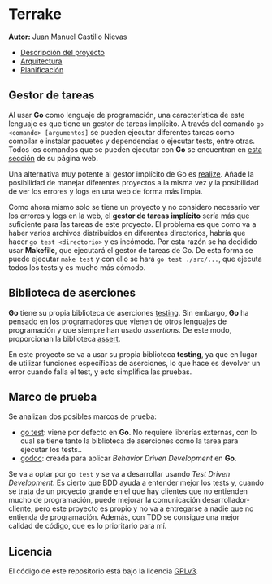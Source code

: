 # Terrake

**Autor:** Juan Manuel Castillo Nievas

* [Descripción del proyecto](https://github.com/Jumacasni/Terrake/blob/main/docs/descripcion_proyecto.md)
* [Arquitectura](https://github.com/Jumacasni/Terrake/blob/main/docs/arquitectura.md)
* [Planificación](https://github.com/Jumacasni/Terrake/blob/main/docs/planificacion.md)

## Gestor de tareas

Al usar **Go** como lenguaje de programación, una característica de este lenguaje es que tiene un gestor de tareas implícito. A través del comando ```go <comando> [argumentos]``` se pueden ejecutar diferentes tareas como compilar e instalar paquetes y dependencias o ejecutar tests, entre otras. Todos los comandos que se pueden ejecutar con **Go** se encuentran en [esta sección](https://golang.org/cmd/go/) de su página web.

Una alternativa muy potente al gestor implícito de Go es [realize](https://github.com/oxequa/realize). Añade la posibilidad de manejar diferentes proyectos a la misma vez y la posibilidad de ver los errores y logs en una web de forma más limpia.

Como ahora mismo solo se tiene un proyecto y no considero necesario ver los errores y logs en la web, el **gestor de tareas implícito** sería más que suficiente para las tareas de este proyecto. El problema es que como va a haber varios archivos distribuidos en diferentes directorios, habría que hacer ```go test <directorio>``` y es incómodo. Por esta razón se ha decidido usar **Makefile**, que ejecutará el gestor de tareas de Go. De esta forma se puede ejecutar ```make test``` y con ello se hará ```go test ./src/...```, que ejecuta todos los tests y es mucho más cómodo.

## Biblioteca de aserciones

**Go** tiene su propia biblioteca de aserciones [testing](https://golang.org/pkg/testing/). Sin embargo, **Go** ha pensado en los programadores que vienen de otros lenguajes de programación y que siempre han usado *assertions*. De este modo, proporcionan la biblioteca [assert](https://godoc.org/github.com/stretchr/testify/assert).

En este proyecto se va a usar su propia biblioteca **testing**, ya que en lugar de utilizar funciones específicas de aserciones, lo que hace es devolver un error cuando falla el test, y esto simplifica las pruebas.

## Marco de prueba

Se analizan dos posibles marcos de prueba:
* [go test](https://golang.org/pkg/testing/): viene por defecto en **Go**. No requiere librerías externas, con lo cual se tiene tanto la biblioteca de aserciones como la tarea para ejecutar los tests..
* [godoc](https://github.com/cucumber/godog): creada para aplicar *Behavior Driven Development* en **Go**.

Se va a optar por ```go test``` y se va a desarrollar usando *Test Driven Development*. Es cierto que BDD ayuda a entender mejor los tests y, cuando se trata de un proyecto grande en el que hay clientes que no entienden mucho de programación, puede mejorar la comunicación desarrollador-cliente, pero este proyecto es propio y no va a entregarse a nadie que no entienda de programación. Además, con TDD se consigue una mejor calidad de código, que es lo prioritario para mí.

## Licencia

El código de este repositorio está bajo la licencia [GPLv3](./LICENSE).
